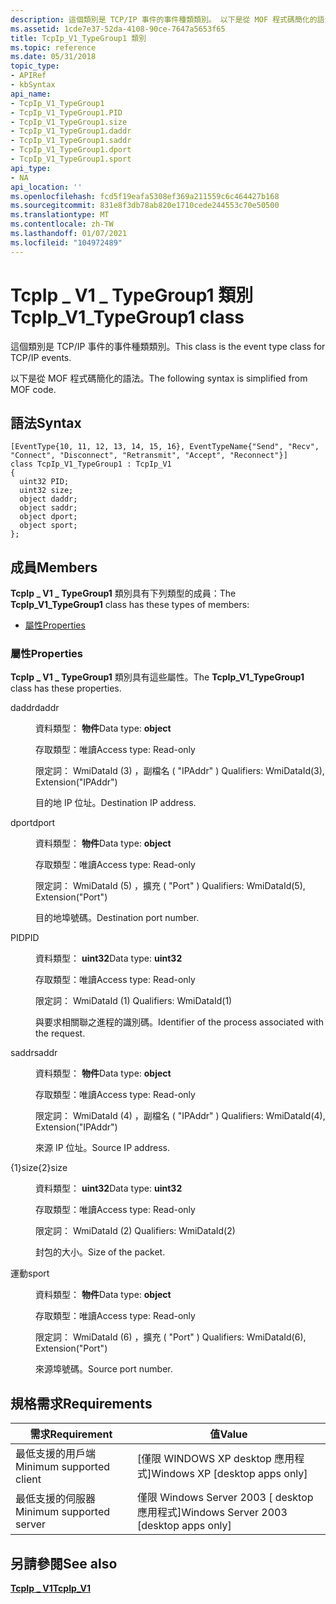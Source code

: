 ```yaml
---
description: 這個類別是 TCP/IP 事件的事件種類類別。 以下是從 MOF 程式碼簡化的語法。
ms.assetid: 1cde7e37-52da-4108-90ce-7647a5653f65
title: TcpIp_V1_TypeGroup1 類別
ms.topic: reference
ms.date: 05/31/2018
topic_type:
- APIRef
- kbSyntax
api_name:
- TcpIp_V1_TypeGroup1
- TcpIp_V1_TypeGroup1.PID
- TcpIp_V1_TypeGroup1.size
- TcpIp_V1_TypeGroup1.daddr
- TcpIp_V1_TypeGroup1.saddr
- TcpIp_V1_TypeGroup1.dport
- TcpIp_V1_TypeGroup1.sport
api_type:
- NA
api_location: ''
ms.openlocfilehash: fcd5f19eafa5308ef369a211559c6c464427b168
ms.sourcegitcommit: 831e8f3db78ab820e1710cede244553c70e50500
ms.translationtype: MT
ms.contentlocale: zh-TW
ms.lasthandoff: 01/07/2021
ms.locfileid: "104972489"
---
```

# <a name="tcpip_v1_typegroup1-class"></a><span data-ttu-id="76ffe-104">TcpIp \_ V1 \_ TypeGroup1 類別</span><span class="sxs-lookup"><span data-stu-id="76ffe-104">TcpIp\_V1\_TypeGroup1 class</span></span>

<span data-ttu-id="76ffe-105">這個類別是 TCP/IP 事件的事件種類類別。</span><span class="sxs-lookup"><span data-stu-id="76ffe-105">This class is the event type class for TCP/IP events.</span></span>

<span data-ttu-id="76ffe-106">以下是從 MOF 程式碼簡化的語法。</span><span class="sxs-lookup"><span data-stu-id="76ffe-106">The following syntax is simplified from MOF code.</span></span>

## <a name="syntax"></a><span data-ttu-id="76ffe-107">語法</span><span class="sxs-lookup"><span data-stu-id="76ffe-107">Syntax</span></span>

``` syntax
[EventType{10, 11, 12, 13, 14, 15, 16}, EventTypeName{"Send", "Recv", "Connect", "Disconnect", "Retransmit", "Accept", "Reconnect"}]
class TcpIp_V1_TypeGroup1 : TcpIp_V1
{
  uint32 PID;
  uint32 size;
  object daddr;
  object saddr;
  object dport;
  object sport;
};
```

## <a name="members"></a><span data-ttu-id="76ffe-108">成員</span><span class="sxs-lookup"><span data-stu-id="76ffe-108">Members</span></span>

<span data-ttu-id="76ffe-109">**TcpIp \_ V1 \_ TypeGroup1** 類別具有下列類型的成員：</span><span class="sxs-lookup"><span data-stu-id="76ffe-109">The **TcpIp\_V1\_TypeGroup1** class has these types of members:</span></span>

-   [<span data-ttu-id="76ffe-110">屬性</span><span class="sxs-lookup"><span data-stu-id="76ffe-110">Properties</span></span>](#properties)

### <a name="properties"></a><span data-ttu-id="76ffe-111">屬性</span><span class="sxs-lookup"><span data-stu-id="76ffe-111">Properties</span></span>

<span data-ttu-id="76ffe-112">**TcpIp \_ V1 \_ TypeGroup1** 類別具有這些屬性。</span><span class="sxs-lookup"><span data-stu-id="76ffe-112">The **TcpIp\_V1\_TypeGroup1** class has these properties.</span></span>

<dl> <dt>

<span data-ttu-id="76ffe-113">daddr</span><span class="sxs-lookup"><span data-stu-id="76ffe-113">daddr</span></span>
</dt> <dd> <dl> <dt>

<span data-ttu-id="76ffe-114">資料類型： **物件**</span><span class="sxs-lookup"><span data-stu-id="76ffe-114">Data type: **object**</span></span>
</dt> <dt>

<span data-ttu-id="76ffe-115">存取類型：唯讀</span><span class="sxs-lookup"><span data-stu-id="76ffe-115">Access type: Read-only</span></span>
</dt> <dt>

<span data-ttu-id="76ffe-116">限定詞： WmiDataId (3) ，副檔名 ( "IPAddr" ) </span><span class="sxs-lookup"><span data-stu-id="76ffe-116">Qualifiers: WmiDataId(3), Extension("IPAddr")</span></span>
</dt> </dl>

<span data-ttu-id="76ffe-117">目的地 IP 位址。</span><span class="sxs-lookup"><span data-stu-id="76ffe-117">Destination IP address.</span></span>

</dd> <dt>

<span data-ttu-id="76ffe-118">dport</span><span class="sxs-lookup"><span data-stu-id="76ffe-118">dport</span></span>
</dt> <dd> <dl> <dt>

<span data-ttu-id="76ffe-119">資料類型： **物件**</span><span class="sxs-lookup"><span data-stu-id="76ffe-119">Data type: **object**</span></span>
</dt> <dt>

<span data-ttu-id="76ffe-120">存取類型：唯讀</span><span class="sxs-lookup"><span data-stu-id="76ffe-120">Access type: Read-only</span></span>
</dt> <dt>

<span data-ttu-id="76ffe-121">限定詞： WmiDataId (5) ，擴充 ( "Port" ) </span><span class="sxs-lookup"><span data-stu-id="76ffe-121">Qualifiers: WmiDataId(5), Extension("Port")</span></span>
</dt> </dl>

<span data-ttu-id="76ffe-122">目的地埠號碼。</span><span class="sxs-lookup"><span data-stu-id="76ffe-122">Destination port number.</span></span>

</dd> <dt>

<span data-ttu-id="76ffe-123">PID</span><span class="sxs-lookup"><span data-stu-id="76ffe-123">PID</span></span>
</dt> <dd> <dl> <dt>

<span data-ttu-id="76ffe-124">資料類型： **uint32**</span><span class="sxs-lookup"><span data-stu-id="76ffe-124">Data type: **uint32**</span></span>
</dt> <dt>

<span data-ttu-id="76ffe-125">存取類型：唯讀</span><span class="sxs-lookup"><span data-stu-id="76ffe-125">Access type: Read-only</span></span>
</dt> <dt>

<span data-ttu-id="76ffe-126">限定詞： WmiDataId (1) </span><span class="sxs-lookup"><span data-stu-id="76ffe-126">Qualifiers: WmiDataId(1)</span></span>
</dt> </dl>

<span data-ttu-id="76ffe-127">與要求相關聯之進程的識別碼。</span><span class="sxs-lookup"><span data-stu-id="76ffe-127">Identifier of the process associated with the request.</span></span>

</dd> <dt>

<span data-ttu-id="76ffe-128">saddr</span><span class="sxs-lookup"><span data-stu-id="76ffe-128">saddr</span></span>
</dt> <dd> <dl> <dt>

<span data-ttu-id="76ffe-129">資料類型： **物件**</span><span class="sxs-lookup"><span data-stu-id="76ffe-129">Data type: **object**</span></span>
</dt> <dt>

<span data-ttu-id="76ffe-130">存取類型：唯讀</span><span class="sxs-lookup"><span data-stu-id="76ffe-130">Access type: Read-only</span></span>
</dt> <dt>

<span data-ttu-id="76ffe-131">限定詞： WmiDataId (4) ，副檔名 ( "IPAddr" ) </span><span class="sxs-lookup"><span data-stu-id="76ffe-131">Qualifiers: WmiDataId(4), Extension("IPAddr")</span></span>
</dt> </dl>

<span data-ttu-id="76ffe-132">來源 IP 位址。</span><span class="sxs-lookup"><span data-stu-id="76ffe-132">Source IP address.</span></span>

</dd> <dt>

<span data-ttu-id="76ffe-133">{1}size{2}</span><span class="sxs-lookup"><span data-stu-id="76ffe-133">size</span></span>
</dt> <dd> <dl> <dt>

<span data-ttu-id="76ffe-134">資料類型： **uint32**</span><span class="sxs-lookup"><span data-stu-id="76ffe-134">Data type: **uint32**</span></span>
</dt> <dt>

<span data-ttu-id="76ffe-135">存取類型：唯讀</span><span class="sxs-lookup"><span data-stu-id="76ffe-135">Access type: Read-only</span></span>
</dt> <dt>

<span data-ttu-id="76ffe-136">限定詞： WmiDataId (2) </span><span class="sxs-lookup"><span data-stu-id="76ffe-136">Qualifiers: WmiDataId(2)</span></span>
</dt> </dl>

<span data-ttu-id="76ffe-137">封包的大小。</span><span class="sxs-lookup"><span data-stu-id="76ffe-137">Size of the packet.</span></span>

</dd> <dt>

<span data-ttu-id="76ffe-138">運動</span><span class="sxs-lookup"><span data-stu-id="76ffe-138">sport</span></span>
</dt> <dd> <dl> <dt>

<span data-ttu-id="76ffe-139">資料類型： **物件**</span><span class="sxs-lookup"><span data-stu-id="76ffe-139">Data type: **object**</span></span>
</dt> <dt>

<span data-ttu-id="76ffe-140">存取類型：唯讀</span><span class="sxs-lookup"><span data-stu-id="76ffe-140">Access type: Read-only</span></span>
</dt> <dt>

<span data-ttu-id="76ffe-141">限定詞： WmiDataId (6) ，擴充 ( "Port" ) </span><span class="sxs-lookup"><span data-stu-id="76ffe-141">Qualifiers: WmiDataId(6), Extension("Port")</span></span>
</dt> </dl>

<span data-ttu-id="76ffe-142">來源埠號碼。</span><span class="sxs-lookup"><span data-stu-id="76ffe-142">Source port number.</span></span>

</dd> </dl>

## <a name="requirements"></a><span data-ttu-id="76ffe-143">規格需求</span><span class="sxs-lookup"><span data-stu-id="76ffe-143">Requirements</span></span>



| <span data-ttu-id="76ffe-144">需求</span><span class="sxs-lookup"><span data-stu-id="76ffe-144">Requirement</span></span> | <span data-ttu-id="76ffe-145">值</span><span class="sxs-lookup"><span data-stu-id="76ffe-145">Value</span></span> |
|-------------------------------------|------------------------------------------------------|
| <span data-ttu-id="76ffe-146">最低支援的用戶端</span><span class="sxs-lookup"><span data-stu-id="76ffe-146">Minimum supported client</span></span><br/> | <span data-ttu-id="76ffe-147">\[僅限 WINDOWS XP desktop 應用程式\]</span><span class="sxs-lookup"><span data-stu-id="76ffe-147">Windows XP \[desktop apps only\]</span></span><br/>          |
| <span data-ttu-id="76ffe-148">最低支援的伺服器</span><span class="sxs-lookup"><span data-stu-id="76ffe-148">Minimum supported server</span></span><br/> | <span data-ttu-id="76ffe-149">僅限 Windows Server 2003 \[ desktop 應用程式\]</span><span class="sxs-lookup"><span data-stu-id="76ffe-149">Windows Server 2003 \[desktop apps only\]</span></span><br/> |



## <a name="see-also"></a><span data-ttu-id="76ffe-150">另請參閱</span><span class="sxs-lookup"><span data-stu-id="76ffe-150">See also</span></span>

<dl> <dt>

[<span data-ttu-id="76ffe-151">**TcpIp \_ V1**</span><span class="sxs-lookup"><span data-stu-id="76ffe-151">**TcpIp\_V1**</span></span>](tcpip-v1.md)
</dt> </dl>

 

 




